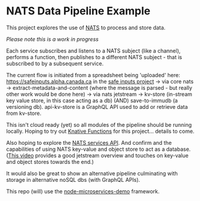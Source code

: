 # NATS Data Pipeline Example

This project explores the use of [NATS](https://nats.io/) to process and store data.  

*Please note this is a work in progress*

Each service subscribes and listens to a NATS subject (like a channel), performs a function, then publishes to a different NATS subject - that is subscribed to by a subsequent service. 

The current flow is initiated from a spreadsheet being 'uploaded' here: https://safeinputs.alpha.canada.ca in the [safe inputs project](https://github.com/PHACDataHub/safe-inputs) -> via core nats -> extract-metadata-and-content (where the message is parsed - but really other work would be done here) -> via nats jetstream -> kv-store (in-stream key value store, in this case acting as a db) (AND) save-to-immudb (a versioning db).  api-kv-store is a GraphQL API used to add or retrieve data from kv-store. 

This isn't cloud ready (yet) so all modules of the pipeline should be running locally. Hoping to try out [Knative Functions](https://www.youtube.com/watch?v=VjI5WDOhAwk&t=5s) for this project... details to come. 

Also hoping to explore the [NATS services API](https://www.youtube.com/watch?v=vUWw3HVY35E).  And confirm and the capabilities of using NATS key-value and object store to act as a database. ([This video](https://www.youtube.com/watch?v=EJJ2SG-cKyM) provides a good jetstream overview and touches on key-value and object stores towards the end.)

It would also be great to show an alternative pipeline culminating with storage in alternative noSQL dbs (with GraphQL APIs). 

This repo (will) use the [node-microservices-demo](https://github.com/PHACDataHub/node-microservices-demo) framework.

 
